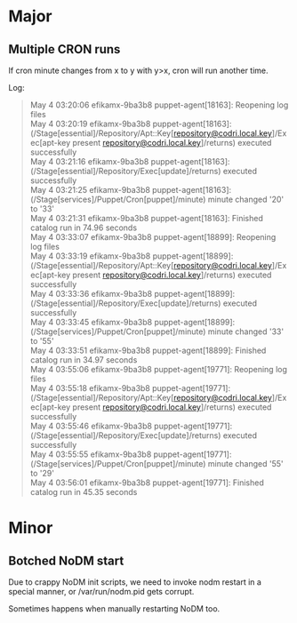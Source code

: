Major
=====

Multiple CRON runs
------------------

If cron minute changes from x to y with y>x, cron will run another time.

Log:
> May  4 03:20:06 efikamx-9ba3b8 puppet-agent[18163]: Reopening log files  
> May  4 03:20:19 efikamx-9ba3b8 puppet-agent[18163]: (/Stage[essential]/Repository/Apt::Key[repository@codri.local.key]/Exec[apt-key present repository@codri.local.key]/returns) executed successfully  
> May  4 03:21:16 efikamx-9ba3b8 puppet-agent[18163]: (/Stage[essential]/Repository/Exec[update]/returns) executed successfully  
> May  4 03:21:25 efikamx-9ba3b8 puppet-agent[18163]: (/Stage[services]/Puppet/Cron[puppet]/minute) minute changed '20' to '33'  
> May  4 03:21:31 efikamx-9ba3b8 puppet-agent[18163]: Finished catalog run in 74.96 seconds  
> May  4 03:33:07 efikamx-9ba3b8 puppet-agent[18899]: Reopening log files  
> May  4 03:33:19 efikamx-9ba3b8 puppet-agent[18899]: (/Stage[essential]/Repository/Apt::Key[repository@codri.local.key]/Exec[apt-key present repository@codri.local.key]/returns) executed successfully  
> May  4 03:33:36 efikamx-9ba3b8 puppet-agent[18899]: (/Stage[essential]/Repository/Exec[update]/returns) executed successfully  
> May  4 03:33:45 efikamx-9ba3b8 puppet-agent[18899]: (/Stage[services]/Puppet/Cron[puppet]/minute) minute changed '33' to '55'  
> May  4 03:33:51 efikamx-9ba3b8 puppet-agent[18899]: Finished catalog run in 34.97 seconds  
> May  4 03:55:06 efikamx-9ba3b8 puppet-agent[19771]: Reopening log files  
> May  4 03:55:18 efikamx-9ba3b8 puppet-agent[19771]: (/Stage[essential]/Repository/Apt::Key[repository@codri.local.key]/Exec[apt-key present repository@codri.local.key]/returns) executed successfully  
> May  4 03:55:46 efikamx-9ba3b8 puppet-agent[19771]: (/Stage[essential]/Repository/Exec[update]/returns) executed successfully  
> May  4 03:55:55 efikamx-9ba3b8 puppet-agent[19771]: (/Stage[services]/Puppet/Cron[puppet]/minute) minute changed '55' to '29'  
> May  4 03:56:01 efikamx-9ba3b8 puppet-agent[19771]: Finished catalog run in 45.35 seconds  



Minor
=====

Botched NoDM start
------------------

Due to crappy NoDM init scripts, we need to invoke nodm restart in a special
manner, or /var/run/nodm.pid gets corrupt.

Sometimes happens when manually restarting NoDM too.
